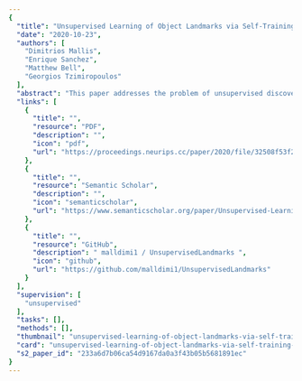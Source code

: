 ```yaml
---
{
  "title": "Unsupervised Learning of Object Landmarks via Self-Training Correspondence",
  "date": "2020-10-23",
  "authors": [
    "Dimitrios Mallis",
    "Enrique Sanchez",
    "Matthew Bell",
    "Georgios Tzimiropoulos"
  ],
  "abstract": "This paper addresses the problem of unsupervised discovery of object landmarks. We take a different path compared to that of existing works, based on 2 novel perspectives: (1) Self-training: starting from generic keypoints, we propose a self-training approach where the goal is to learn a detector that improves itself becoming more and more tuned to object landmarks. (2) Correspondence: we identify correspondence as a key objective for unsupervised landmark discovery and propose an optimization scheme which alternates between recovering object landmark correspondence across different images via clustering and learning an object landmark descriptor without labels. Compared to previous works, our approach can learn landmarks that are more flexible in terms of capturing large changes in viewpoint. We show the favourable properties of our method on a variety of difficult datasets including LS3D, BBCPose and Human3.6M. Code is available at https://github.com/malldimi1/UnsupervisedLandmarks",
  "links": [
    {
      "title": "",
      "resource": "PDF",
      "description": "",
      "icon": "pdf",
      "url": "https://proceedings.neurips.cc/paper/2020/file/32508f53f24c46f685870a075eaaa29c-Paper.pdf"
    },
    {
      "title": "",
      "resource": "Semantic Scholar",
      "description": "",
      "icon": "semanticscholar",
      "url": "https://www.semanticscholar.org/paper/Unsupervised-Learning-of-Object-Landmarks-via-Mallis-Sanchez/233a6d7b06ca54d9167da0a3f43b05b5681891ec"
    },
    {
      "title": "",
      "resource": "GitHub",
      "description": " malldimi1 / UnsupervisedLandmarks ",
      "icon": "github",
      "url": "https://github.com/malldimi1/UnsupervisedLandmarks"
    }
  ],
  "supervision": [
    "unsupervised"
  ],
  "tasks": [],
  "methods": [],
  "thumbnail": "unsupervised-learning-of-object-landmarks-via-self-training-correspondence-thumb.jpg",
  "card": "unsupervised-learning-of-object-landmarks-via-self-training-correspondence-card.jpg",
  "s2_paper_id": "233a6d7b06ca54d9167da0a3f43b05b5681891ec"
}
---
```


